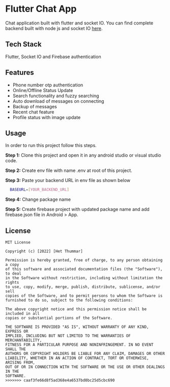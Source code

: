 # Flutter Chat App

Chat application built with flutter and socket IO. You can find complete backend built with node js and socket IO [here](https://github.com/hetthummar/Chat-App-Backend).



## Tech Stack

Flutter, Socket IO and Firebase authentication



## Features

- Phone number otp authentication
- Online/Offline Status Update
- Search functionality and fuzzy searching
- Auto download of messages on connecting
- Backup of messages
- Recent chat feature
- Profile status with image update
## Usage

In order to run this project follow this steps.

**Step 1:** Clone this project and open it in any android studio or visual studio code.

**Step 2:** Create env file with name .env at root of this project.

**Step 3:** Paste your backend URL in env file as shown below

```bash
  BASEURL=[YOUR_BACKEND_URL]
```
**Step 4:** Change package name

**Step 5:** Create firebase project with updated package name and add firebase.json file in Android > App.
## License

```
MIT License

Copyright (c) [2022] [Het Thummar]

Permission is hereby granted, free of charge, to any person obtaining a copy
of this software and associated documentation files (the "Software"), to deal
in the Software without restriction, including without limitation the rights
to use, copy, modify, merge, publish, distribute, sublicense, and/or sell
copies of the Software, and to permit persons to whom the Software is
furnished to do so, subject to the following conditions:

The above copyright notice and this permission notice shall be included in all
copies or substantial portions of the Software.

THE SOFTWARE IS PROVIDED "AS IS", WITHOUT WARRANTY OF ANY KIND, EXPRESS OR
IMPLIED, INCLUDING BUT NOT LIMITED TO THE WARRANTIES OF MERCHANTABILITY,
FITNESS FOR A PARTICULAR PURPOSE AND NONINFRINGEMENT. IN NO EVENT SHALL THE
AUTHORS OR COPYRIGHT HOLDERS BE LIABLE FOR ANY CLAIM, DAMAGES OR OTHER
LIABILITY, WHETHER IN AN ACTION OF CONTRACT, TORT OR OTHERWISE, ARISING FROM,
OUT OF OR IN CONNECTION WITH THE SOFTWARE OR THE USE OR OTHER DEALINGS IN THE
SOFTWARE.
>>>>>>> caaf3fe66d8f5ad368e4a6537bd0bc25d5cbc690
